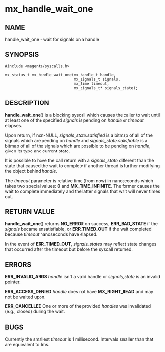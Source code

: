 # mx_handle_wait_one

## NAME

handle_wait_one - wait for signals on a handle

## SYNOPSIS

```
#include <magenta/syscalls.h>

mx_status_t mx_handle_wait_one(mx_handle_t handle,
                               mx_signals_t signals,
                               mx_time timeout,
                               mx_signals_t* signals_state);
```

## DESCRIPTION

**handle_wait_one**() is a blocking syscall which causes the caller to
wait until at least one of the specified *signals* is pending on *handle*
or *timeout* elapses.

Upon return, if non-NULL, *signals_state.satisfied* is a bitmap of all of the
signals which are pending on *handle* and *signals_state.satisfiable* is a
bitmap of all of the signals which are possible to be pending on *handle*, given
its type and current state.

It is possible to have the call return with a *signals_state* different than the
state that caused the wait to complete if another thread is further modifying
the object behind *handle*.

The *timeout* parameter is relative time (from now) in nanoseconds which
takes two special values: **0** and **MX_TIME_INFINITE**. The former causes
the wait to complete immediately and the latter signals that wait will
never times out.

## RETURN VALUE

**handle_wait_one**() returns **NO_ERROR** on success, **ERR_BAD_STATE** if the
*signals* became unsatisfiable, or **ERR_TIMED_OUT** if the wait completed
because *timeout* nanoseconds have elapsed.

In the event of **ERR_TIMED_OUT**, *signals_states* may reflect state changes
that occurred after the timeout but before the syscall returned.

## ERRORS

**ERR_INVALID_ARGS**  *handle* isn't a valid handle or *signals_state* is an
invalid pointer.

**ERR_ACCESS_DENIED**  *handle* does not have **MX_RIGHT_READ** and may
not be waited upon.

**ERR_CANCELLED**  One or more of the provided *handles* was invalidated (e.g.,
closed) during the wait.

## BUGS

Currently the smallest *timeout* is 1 millisecond. Intervals smaller
than that are equivalent to 1ms.
